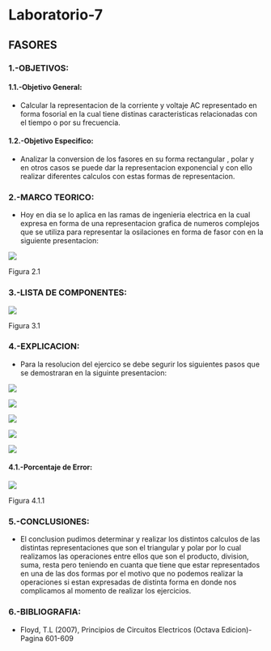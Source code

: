 # Laboratorio-7

##                            FASORES

### 1.-OBJETIVOS:

#### 1.1.-Objetivo General:

- Calcular la representacion de la corriente y voltaje AC representado en forma fosorial en la cual tiene distinas caracteristicas relacionadas con el tiempo o por su frecuencia.

#### 1.2.-Objetivo Especifico:

- Analizar la conversion de los fasores en su forma rectangular , polar y en otros casos se puede dar la representacion exponencial y con ello realizar diferentes calculos con estas formas de representacion.

### 2.-MARCO TEORICO:

- Hoy en dia se lo aplica en las ramas de ingenieria electrica en la cual expresa en forma de una representacion grafica de numeros complejos que se utiliza para representar la osilaciones en forma de fasor con en la siguiente presentacion:

![](https://github.com/JonathanGuaman/Laboratorio-7-/blob/main/Marco%20Teorico/Marco%20Teorico.png)


Figura 2.1



### 3.-LISTA DE COMPONENTES:

![](https://github.com/JonathanGuaman/Laboratorio-7-/blob/main/Tablas/Tabla%20de%20Componentes.png)

Figura 3.1

### 4.-EXPLICACION:

- Para la resolucion del ejercico se debe segurir los siguientes pasos que se demostraran en la siguinte presentacion:

![](https://github.com/JonathanGuaman/Laboratorio-7-/blob/main/Diagramas/Resolucion1.png)


![](https://github.com/JonathanGuaman/Laboratorio-7-/blob/main/Diagramas/Resolucion.pdf_2.jpg)

![](https://github.com/JonathanGuaman/Laboratorio-7-/blob/main/Diagramas/Resolucion.pdf_3.jpg)

![](https://github.com/JonathanGuaman/Laboratorio-7-/blob/main/Diagramas/Resolucion.pdf_4.jpg)

![](https://github.com/JonathanGuaman/Laboratorio-7-/blob/main/Diagramas/Resolucion5.png)








#### 4.1.-Porcentaje de Error:

![](https://github.com/JonathanGuaman/Laboratorio-7-/blob/main/Diagramas/Porcentaje%20de%20error.png)

Figura 4.1.1

### 5.-CONCLUSIONES:

- El conclusion pudimos determinar y realizar los distintos calculos de las distintas representaciones que son el triangular y  polar por lo cual realizamos las operaciones entre ellos que son el producto, division, suma, resta pero teniendo en cuanta que tiene que estar representados en una de las dos formas por el motivo que no podemos realizar la operaciones si estan expresadas de distinta forma en donde nos complicamos al momento de realizar los ejercicios.


### 6.-BIBLIOGRAFIA:

- Floyd, T.L (2007), Principios de Circuitos Electricos (Octava Edicion)- Pagina 601-609











